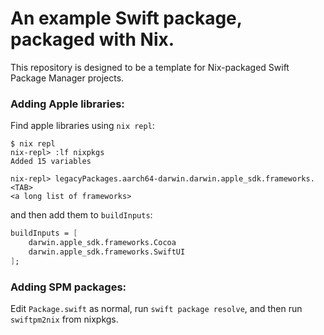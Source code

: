 # An example Swift package, packaged with Nix.

This repository is designed to be a template for Nix-packaged Swift Package Manager projects.

### Adding Apple libraries:

Find apple libraries using `nix repl`:
```
$ nix repl
nix-repl> :lf nixpkgs
Added 15 variables

nix-repl> legacyPackages.aarch64-darwin.darwin.apple_sdk.frameworks.<TAB>
<a long list of frameworks>
```
and then add them to `buildInputs`:
```nix
buildInputs = [
    darwin.apple_sdk.frameworks.Cocoa
    darwin.apple_sdk.frameworks.SwiftUI
];
```

### Adding SPM packages:

Edit `Package.swift` as normal, run `swift package resolve`, and then run `swiftpm2nix` from nixpkgs.
